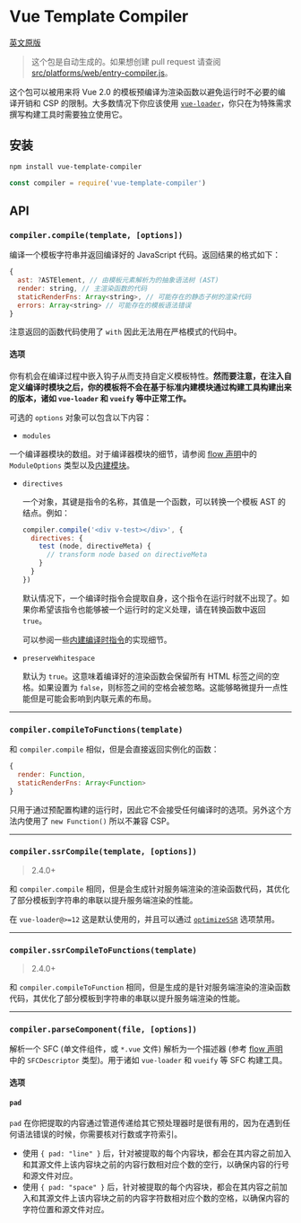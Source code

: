 # Vue Template Compiler

[英文原版](https://github.com/vuejs/vue/tree/dev/packages/vue-template-compiler/README.md)

> 这个包是自动生成的。如果想创建 pull request 请查阅 [src/platforms/web/entry-compiler.js](https://github.com/vuejs/vue/tree/dev/src/platforms/web/entry-compiler.js)。

这个包可以被用来将 Vue 2.0 的模板预编译为渲染函数以避免运行时不必要的编译开销和 CSP 的限制。大多数情况下你应该使用 [`vue-loader`](https://github.com/vuejs/vue-loader)，你只在为特殊需求撰写构建工具时需要独立使用它。

## 安装

``` bash
npm install vue-template-compiler
```

``` js
const compiler = require('vue-template-compiler')
```

## API

### `compiler.compile(template, [options])`

编译一个模板字符串并返回编译好的 JavaScript 代码。返回结果的格式如下：

``` js
{
  ast: ?ASTElement, // 由模板元素解析为的抽象语法树 (AST)
  render: string, // 主渲染函数的代码
  staticRenderFns: Array<string>, // 可能存在的静态子树的渲染代码
  errors: Array<string> // 可能存在的模板语法错误
}
```

注意返回的函数代码使用了 `with` 因此无法用在严格模式的代码中。

#### 选项

你有机会在编译过程中嵌入钩子从而支持自定义模板特性。**然而要注意，在注入自定义编译时模块之后，你的模板将不会在基于标准内建模块通过构建工具构建出来的版本，诸如 `vue-loader` 和 `vueify` 等中正常工作。**

可选的 `options` 对象可以包含以下内容：

- `modules`

一个编译器模块的数组。对于编译器模块的细节，请参阅 [flow 声明](https://github.com/vuejs/vue/blob/dev/flow/compiler.js#L39-L51)中的 `ModuleOptions` 类型以及[内建模块](https://github.com/vuejs/vue/tree/dev/src/platforms/web/compiler/modules)。

- `directives`

  一个对象，其键是指令的名称，其值是一个函数，可以转换一个模板 AST 的结点。例如：

  ``` js
  compiler.compile('<div v-test></div>', {
    directives: {
      test (node, directiveMeta) {
        // transform node based on directiveMeta
      }
    }
  })
  ```

  默认情况下，一个编译时指令会提取自身，这个指令在运行时就不出现了。如果你希望该指令也能够被一个运行时的定义处理，请在转换函数中返回 `true`。

  可以参阅一些[内建编译时指令](https://github.com/vuejs/vue/tree/dev/src/platforms/web/compiler/directives)的实现细节。

- `preserveWhitespace`

  默认为 `true`。这意味着编译好的渲染函数会保留所有 HTML 标签之间的空格。如果设置为 `false`，则标签之间的空格会被忽略。这能够略微提升一点性能但是可能会影响到内联元素的布局。

---

### `compiler.compileToFunctions(template)`

和 `compiler.compile` 相似，但是会直接返回实例化的函数：

``` js
{
  render: Function,
  staticRenderFns: Array<Function>
}
```

只用于通过预配置构建的运行时，因此它不会接受任何编译时的选项。另外这个方法内使用了 `new Function()` 所以不兼容 CSP。

---

### `compiler.ssrCompile(template, [options])`

> 2.4.0+

和 `compiler.compile` 相同，但是会生成针对服务端渲染的渲染函数代码，其优化了部分模板到字符串的串联以提升服务端渲染的性能。

在 `vue-loader@>=12` 这是默认使用的，并且可以通过 [`optimizeSSR`](https://vue-loader.vuejs.org/zh-cn/options.html#optimizessr) 选项禁用。

---

### `compiler.ssrCompileToFunctions(template)`

> 2.4.0+

和 `compiler.compileToFunction` 相同，但是生成的是针对服务端渲染的渲染函数代码，其优化了部分模板到字符串的串联以提升服务端渲染的性能。

---

### `compiler.parseComponent(file, [options])`

解析一个 SFC (单文件组件，或 `*.vue` 文件) 解析为一个描述器 (参考 [flow 声明](https://github.com/vuejs/vue/blob/dev/flow/compiler.js) 中的 `SFCDescriptor` 类型)。用于诸如 `vue-loader` 和 `vueify` 等 SFC 构建工具。

#### 选项

#### `pad`

`pad` 在你把提取的内容通过管道传递给其它预处理器时是很有用的，因为在遇到任何语法错误的时候，你需要核对行数或字符索引。

- 使用 `{ pad: "line" }` 后，针对被提取的每个内容块，都会在其内容之前加入和其源文件上该内容块之前的内容行数相对应个数的空行，以确保内容的行号和源文件对应。
- 使用 `{ pad: "space" }` 后，针对被提取的每个内容块，都会在其内容之前加入和其源文件上该内容块之前的内容字符数相对应个数的空格，以确保内容的字符位置和源文件对应。
